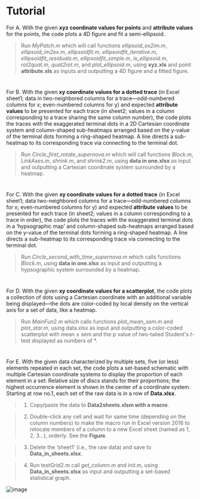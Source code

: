 # Tutorial
For A.  With the given **xyz coordinate values for points** and **attribute values**
    for the points, the code plots a 4D figure and fit a semi-ellipsoid.

>   Run *MyPatch.m* which will call functions *ellipsoid_ex2im.m*,
>   *ellipsoid_im2ex.m*, *ellipsoidfit.m*, *ellipsoidfit_iterative.m*,
>   *ellipsoidfit_residuals.m*, *ellipsoidfit_simple.m*, *is_ellipsoid.m*,
>   *rot2quat.m*, *quat2rot.m*, and *plot_ellipsoid.m*, using **xyz.xls** and point
>   **attribute.xls** as inputs and outputting a 4D figure and a fitted figure.
# 
For B.  With the given **xy coordinate values for a dotted trace** (in Excel sheet1; 
    data in two-neighbored columns for a trace—odd-numbered columns for x;
    even-numbered columns for y) and expected **attribute values** to be
    presented for each trace (in sheet2; values in a column corresponding to a
    trace sharing the same column number), the code plots the traces with the exaggerated
    terminal dots in a 2D Cartesian coordinate system and column-shaped
    sub-heatmaps arranged based on the y-value of the terminal dots forming a
    ring-shaped heatmap. A line directs a sub-heatmap to its corresponding trace
    via connecting to the terminal dot.

>   Run *Circle_first_rotate_supernova.m* which will call functions *Block.m*,
>   *LinkAxes.m*, *shrink.m*, and *shrink2.m*, using **data in one.xlsx** as
>   input and outputting a Cartesian coordinate system surrounded by a heatmap.
# 
For C.  With the given **xy coordinate values for a dotted trace** (in Excel sheet1; 
    data two-neighbored columns for a trace­—odd-numbered columns for x;
    even-numbered columns for y) and expected **attribute values** to be
    presented for each trace (in sheet2; values in a column corresponding to a
    trace in order), the code plots the traces with the exaggerated terminal dots in a
    ‘hypsographic map’ and column-shaped sub-heatmaps arranged based on the
    y-value of the terminal dots forming a ring-shaped heatmap. A line directs a
    sub-heatmap to its corresponding trace via connecting to the terminal dot.

>   Run *Circle_second_with_time_supernova.m* which calls functions
>   *Block.m*, using **data in one.xlsx** as input and outputting a hypsographic
>   system surrounded by a heatmap.
# 
For D.  With the given **xy coordinate values for a scatterplot**, the code plots a collection
    of dots using a Cartesian coordinate with an additional variable being
    displayed—the dots are color-coded by local density on the vertical axis
    for a set of data, like a heatmap.

>   Run *MainFun2.m* which calls functions *plot_mean_sem.m* and *plot_star.m*,
>   using data.xlsx as input and outputting a color-coded scatterplot with mean
>   ± sem and the p value of two-tailed Student's *t*-test displayed as numbers of \*.
# 
For E.  With the given data characterized by multiple sets, five (or less) elements
    repeated in each set, the code plots a set-based schematic with multiple Cartesian
    coordinate systems to display the proportion of each element in a set:
    Relative size of discs stands for their proportions; the highest occurrence
    element is shown in the center of a coordinate system. Starting at row no.1,
    each set of the raw data is in a row of **Data.xlsx**.

>   1.  Copy/paste the data to **Data2sheets.xlsm with a macro**.

>   2.  Double-click any cell and wait for same time (depending on the column
>       numbers) to make the macro run in Excel version 2016 to relocate members of
>       a column to a new Excel sheet (named as 1, 2, 3…), orderly. See the
>       **Figure**.

>   3.  Delete the ‘sheet1’ (i.e., the raw data) and save to
>       **Data_in_sheets.xlsx**.

>   4.  Run testGrid2.m call *get_column.m* and *init.m*, using
>       **Data_in_sheets.xlsx** as input and outputting a set-based statistical
>       graph.

![image](https://github.com/gaskinwang/ShowData/blob/master/macrofigure.png)
